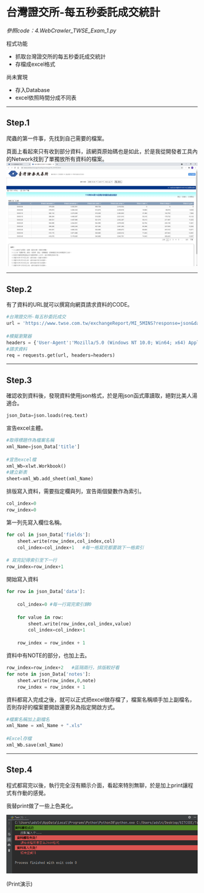# 台灣證交所-每五秒委託成交統計

_參照code：4.WebCrawler_TWSE_Exam_1.py_<br/>

程式功能
+ 抓取台灣證交所的每五秒委託成交統計
+ 存檔成excel格式

尚未實現
+ 存入Database
+ excel依照時間分成不同表

---

## Step.1

爬蟲的第一件事，先找到自己需要的檔案。

頁面上看起來只有收到部分資料，該網頁原始碼也是如此，於是我從開發者工具內的Network找到了單獨放所有資料的檔案。
![exam1_1](./IMG/exam1_1.png)

---

## Step.2

有了資料的URL就可以撰寫向網頁請求資料的CODE。

```python
#台灣證交所-每五秒委託成交
url = 'https://www.twse.com.tw/exchangeReport/MI_5MINS?response=json&date=&_=1618676468726'

#模擬瀏覽器
headers = {'User-Agent':'Mozilla/5.0 (Windows NT 10.0; Win64; x64) AppleWebKit/537.36 (KHTML, like Gecko) Chrome/89.0.4389.128 Safari/537.36'}
#請求資料
req = requests.get(url, headers=headers)
```

---

## Step.3

確認收到資料後，發現資料使用json格式，於是用json函式庫讀取，絕對比美人湯適合。

```python
json_Data=json.loads(req.text)
```

宣告excel主體。
```python
#取得標題作為檔案名稱
xml_Name=json_Data['title']

#宣告excel檔
xml_Wb=xlwt.Workbook()
#建立新表
sheet=xml_Wb.add_sheet(xml_Name)
```

排版寫入資料，需要指定欄與列，宣告兩個變數作為索引。
```python
col_index=0
row_index=0
```

第一列先寫入欄位名稱。
```python
for col in json_Data['fields']:
    sheet.write(row_index,col_index,col)    
    col_index=col_index+1   #每一格寫完都要跳下一格索引

# 寫完記得索引至下一行
row_index=row_index+1
```
開始寫入資料
```python
for row in json_Data['data']:

    col_index=0 #每一行寫完索引歸0

    for value in row:
        sheet.write(row_index,col_index,value)
        col_index=col_index+1

    row_index = row_index + 1
```
資料中有NOTE的部分，也加上去。
```python    
row_index=row_index+2   #區隔兩行，排版較好看
for note in json_Data['notes']:
    sheet.write(row_index,0,note)
    row_index = row_index + 1
```

資料都寫入完成之後，就可以正式把excel做存檔了，檔案名稱順手加上副檔名，否則存好的檔案要開啟還要另為指定開啟方式。
```python
#檔案名稱加上副檔名
xml_Name = xml_Name + ".xls"

#Excel存檔
xml_Wb.save(xml_Name)
```
---

## Step.4
程式都寫完以後，執行完全沒有顯示介面，看起來特別無聊，於是加上print讓程式有作動的感覺。

我替print做了一些上色美化。

![print](./IMG/exam1_print.png)

(Print演示)
